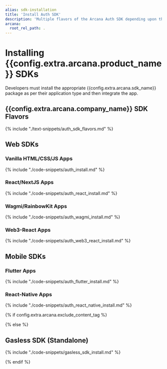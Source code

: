```yaml
---
alias: sdk-installation
title: 'Install Auth SDK'
description: 'Multiple flavors of the Arcana Auth SDK depending upon the app type. Use the correct SDK package for installation. Choose from the basic Auth package to the wrapper SDK for React Apps, Wagmi, RainbowKit apps and more.'
arcana:
  root_rel_path: .
---
```


# Installing {{config.extra.arcana.product_name}} SDKs

Developers must install the appropriate {{config.extra.arcana.sdk_name}} package as per their application type and then integrate the app.

## {{config.extra.arcana.company_name}} SDK Flavors

{% include "./text-snippets/auth_sdk_flavors.md" %}

## Web SDKs

### Vanilla HTML/CSS/JS Apps

{% include "./code-snippets/auth_install.md" %}

### React/NextJS Apps

{% include "./code-snippets/auth_react_install.md" %}

### Wagmi/RainbowKit Apps

{% include "./code-snippets/auth_wagmi_install.md" %}

### Web3-React Apps

{% include "./code-snippets/auth_web3_react_install.md" %}

## Mobile SDKs

### Flutter Apps

{% include "./code-snippets/auth_flutter_install.md" %}

### React-Native Apps

{% include "./code-snippets/auth_react_native_install.md" %}

{% if config.extra.arcana.exclude_content_tag %}

{% else %}

## Gasless SDK (Standalone)

{% include "./code-snippets/gasless_sdk_install.md" %}

{% endif %}
